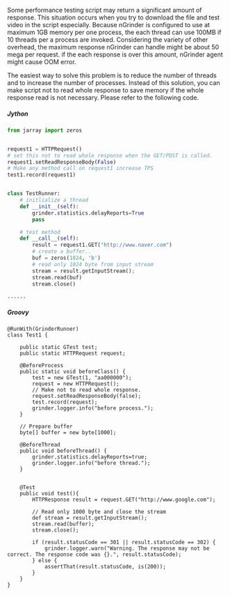 Some performance testing script may return a significant amount of response. This situation occurs when you try to download the file and test video in the script especially. Because nGrinder is configured to use at maximum 1GB memory per one process, the each thread can use 100MB if 10 threads per a process are invoked. Considering the variety of other overhead, the maximum response nGrinder can handle might be about 50 mega per request. if the each response is over this amount, nGrinder agent might cause OOM error.

The easiest way to solve this problem is to reduce the number of threads and to increase the number of processes. Instead of this solution, you can make script not to read whole response to save memory if the whole response read is not necessary. Please refer to the following code.

##### Jython
```python
from jarray import zeros


request1 = HTTPRequest()
# set this not to read whole response when the GET/POST is called.
request1.setReadResponseBody(False)
# Make any method call on request1 increase TPS
test1.record(request1)


class TestRunner:
    # initlialize a thread
    def __init__(self):
        grinder.statistics.delayReports=True
        pass

    # test method       
    def __call__(self):
        result = request1.GET("http://www.naver.com")
        # create a buffer..
        buf = zeros(1024, 'b')
        # read only 1024 byte from input stream
        stream = result.getInputStream();
        stream.read(buf)
        stream.close()

......
```

##### Groovy
```grooy
@RunWith(GrinderRunner)
class Test1 {

    public static GTest test;
    public static HTTPRequest request;

    @BeforeProcess
    public static void beforeClass() {
        test = new GTest(1, "aa000000");
        request = new HTTPRequest();
        // Make not to read whole response.
        request.setReadResponseBody(false);
        test.record(request);
        grinder.logger.info("before process.");
    }

    // Prepare buffer
    byte[] buffer = new byte[1000];

    @BeforeThread
    public void beforeThread() {
        grinder.statistics.delayReports=true;
        grinder.logger.info("before thread.");
    }


    @Test
    public void test(){
        HTTPResponse result = request.GET("http://www.google.com");

        // Read only 1000 byte and close the stream
        def stream = result.getInputStream();
        stream.read(buffer);
        stream.close();

        if (result.statusCode == 301 || result.statusCode == 302) {
            grinder.logger.warn("Warning. The response may not be correct. The response code was {}.", result.statusCode);
        } else {
            assertThat(result.statusCode, is(200));
        }
    }
}
```
